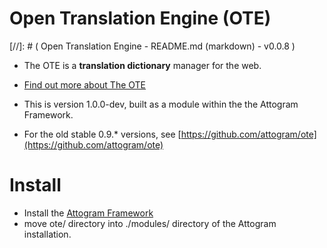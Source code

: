 Open Translation Engine (OTE)
===
[//]: # ( Open Translation Engine - README.md (markdown) - v0.0.8 )

* The OTE is a **translation dictionary** manager for the web.

* [Find out more about The OTE](ote/actions/about.md)

* This is version 1.0.0-dev, built as a module within the the Attogram Framework.

* For the old stable 0.9.* versions, see [https://github.com/attogram/ote](https://github.com/attogram/ote)

Install
===
* Install the [Attogram Framework](https://github.com/attogram/attogram)
* move ote/ directory into ./modules/ directory of the Attogram installation.

